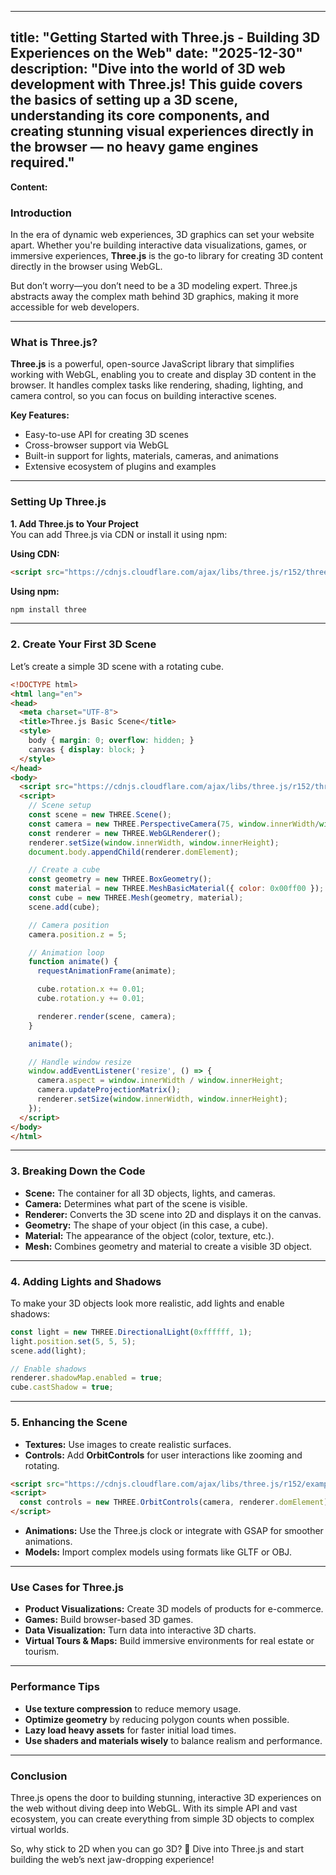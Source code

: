 
---
title: "Getting Started with Three.js - Building 3D Experiences on the Web"
date: "2025-12-30"
description: "Dive into the world of 3D web development with Three.js! This guide covers the basics of setting up a 3D scene, understanding its core components, and creating stunning visual experiences directly in the browser — no heavy game engines required."
---

**Content:**  

### **Introduction**  
In the era of dynamic web experiences, 3D graphics can set your website apart. Whether you're building interactive data visualizations, games, or immersive experiences, **Three.js** is the go-to library for creating 3D content directly in the browser using WebGL.

But don’t worry—you don’t need to be a 3D modeling expert. Three.js abstracts away the complex math behind 3D graphics, making it more accessible for web developers.

---

### **What is Three.js?**  
**Three.js** is a powerful, open-source JavaScript library that simplifies working with WebGL, enabling you to create and display 3D content in the browser. It handles complex tasks like rendering, shading, lighting, and camera control, so you can focus on building interactive scenes.

**Key Features:**

- Easy-to-use API for creating 3D scenes
- Cross-browser support via WebGL
- Built-in support for lights, materials, cameras, and animations
- Extensive ecosystem of plugins and examples

---

### **Setting Up Three.js**  

**1. Add Three.js to Your Project**  
You can add Three.js via CDN or install it using npm:

**Using CDN:**

```html
<script src="https://cdnjs.cloudflare.com/ajax/libs/three.js/r152/three.min.js"></script>
```

**Using npm:**

```bash
npm install three
```

---

### **2. Create Your First 3D Scene**  

Let’s create a simple 3D scene with a rotating cube.

```html
<!DOCTYPE html>
<html lang="en">
<head>
  <meta charset="UTF-8">
  <title>Three.js Basic Scene</title>
  <style>
    body { margin: 0; overflow: hidden; }
    canvas { display: block; }
  </style>
</head>
<body>
  <script src="https://cdnjs.cloudflare.com/ajax/libs/three.js/r152/three.min.js"></script>
  <script>
    // Scene setup
    const scene = new THREE.Scene();
    const camera = new THREE.PerspectiveCamera(75, window.innerWidth/window.innerHeight, 0.1, 1000);
    const renderer = new THREE.WebGLRenderer();
    renderer.setSize(window.innerWidth, window.innerHeight);
    document.body.appendChild(renderer.domElement);

    // Create a cube
    const geometry = new THREE.BoxGeometry();
    const material = new THREE.MeshBasicMaterial({ color: 0x00ff00 });
    const cube = new THREE.Mesh(geometry, material);
    scene.add(cube);

    // Camera position
    camera.position.z = 5;

    // Animation loop
    function animate() {
      requestAnimationFrame(animate);

      cube.rotation.x += 0.01;
      cube.rotation.y += 0.01;

      renderer.render(scene, camera);
    }

    animate();

    // Handle window resize
    window.addEventListener('resize', () => {
      camera.aspect = window.innerWidth / window.innerHeight;
      camera.updateProjectionMatrix();
      renderer.setSize(window.innerWidth, window.innerHeight);
    });
  </script>
</body>
</html>
```

---

### **3. Breaking Down the Code**  

- **Scene:** The container for all 3D objects, lights, and cameras.
- **Camera:** Determines what part of the scene is visible.
- **Renderer:** Converts the 3D scene into 2D and displays it on the canvas.
- **Geometry:** The shape of your object (in this case, a cube).
- **Material:** The appearance of the object (color, texture, etc.).
- **Mesh:** Combines geometry and material to create a visible 3D object.

---

### **4. Adding Lights and Shadows**  

To make your 3D objects look more realistic, add lights and enable shadows:

```javascript
const light = new THREE.DirectionalLight(0xffffff, 1);
light.position.set(5, 5, 5);
scene.add(light);

// Enable shadows
renderer.shadowMap.enabled = true;
cube.castShadow = true;
```

---

### **5. Enhancing the Scene**  

- **Textures:** Use images to create realistic surfaces.
- **Controls:** Add **OrbitControls** for user interactions like zooming and rotating.
  
```html
<script src="https://cdnjs.cloudflare.com/ajax/libs/three.js/r152/examples/js/controls/OrbitControls.js"></script>
<script>
  const controls = new THREE.OrbitControls(camera, renderer.domElement);
</script>
```

- **Animations:** Use the Three.js clock or integrate with GSAP for smoother animations.
- **Models:** Import complex models using formats like GLTF or OBJ.

---

### **Use Cases for Three.js**  

- **Product Visualizations:** Create 3D models of products for e-commerce.
- **Games:** Build browser-based 3D games.
- **Data Visualization:** Turn data into interactive 3D charts.
- **Virtual Tours & Maps:** Build immersive environments for real estate or tourism.

---

### **Performance Tips**  

- **Use texture compression** to reduce memory usage.
- **Optimize geometry** by reducing polygon counts when possible.
- **Lazy load heavy assets** for faster initial load times.
- **Use shaders and materials wisely** to balance realism and performance.

---

### **Conclusion**  
Three.js opens the door to building stunning, interactive 3D experiences on the web without diving deep into WebGL. With its simple API and vast ecosystem, you can create everything from simple 3D objects to complex virtual worlds.

So, why stick to 2D when you can go 3D? 🚀 Dive into Three.js and start building the web’s next jaw-dropping experience!